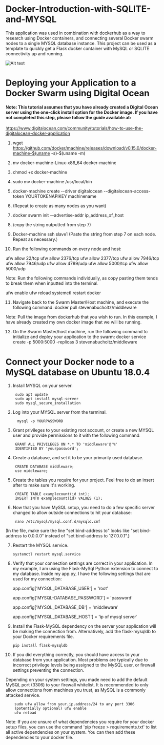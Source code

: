 # Docker-Introduction-with-SQLITE-and-MYSQL
This application was used in combination with dockerhub as a way to research using Docker containers, and connecting several Docker swarm nodes to a single MYSQL database instance. This project can be used as a template to quickly get a Flask docker container with MySQL or SQLITE connectivity up and running.

![Alt text](https://media.discordapp.net/attachments/492769970321883148/503003573429338112/unknown.png)


# Deploying your Application to a Docker Swarm using Digital Ocean

#### Note: This tutorial assumes that you have already created a Digital Ocean server using the one-click install option for the Docker image. If you have not completed this step, please follow the guide available at: 
https://www.digitalocean.com/community/tutorials/how-to-use-the-digitalocean-docker-application


1) wget https://github.com/docker/machine/releases/download/v0.15.0/docker-machine-$(uname -s)-$(uname -m)
2) mv docker-machine-Linux-x86_64 docker-machine
3) chmod +x docker-machine 
4) sudo mv docker-machine /usr/local/bin
5) docker-machine create --driver digitalocean --digitalocean-access-token YOURTOKENAPIKEY machinename
6) (Repeat to create as many nodes as you want)
7) docker swarm init --advertise-addr ip_address_of_host
8) (copy the string outputted from step 7)
9) Docker-machine ssh slave1  (Paste the string from step 7 on each node. Repeat as necessary.)

10) Run the following commands on every node and host:

  ufw allow 22/tcp
  ufw allow 2376/tcp
  ufw allow 2377/tcp
  ufw allow 7946/tcp
  ufw allow 7946/udp
  ufw allow 4789/udp
  ufw allow 5000/tcp
  ufw allow 5000/udp
  
Note: Run the following commands individually, as copy pasting them tends to break them when inputted into the terminal.
 
  ufw enable
  ufw reload
  systemctl restart docker

11) Navigate back to the Swarm Master/Host machine, and execute the following command:
  docker pull stevenabucholtz/middleware

Note: Pull the image from dockerhub that you wish to run. In this example, I have already created my own docker image that we will be running. 

12) On the Swarm Master/host machine, run the following command to initialize and deploy your application to the swarm:
	docker service create -p 5000:5000 -replicas 3 stevenabucholtz/middleware 

# Connect your Docker node to a MySQL database on Ubuntu 18.0.4

1) Install MYSQL on your server.

  		sudo apt update
	  	sudo apt install mysql-server
  		sudo mysql_secure_installation

2) Log into your MYSQL server from the terminal.

 		 mysql -p YOURPASSWORD

3) Grant privileges to your existing root account, or create a new MYSQL user and provide permissions to it with the following command:

		GRANT ALL PRIVILEGES ON *.* TO 'middleware'@'%'
		IDENTIFIED BY 'yourpassword';

4) Create a database, and set it to be your primarily used database.

		CREATE DATABASE middleware;
		use middleware;

5) Create the tables you require for your project. Feel free to do an insert after to make sure it's working. 

		CREATE TABLE examplecount(id int);
		INSERT INTO examplecount(id) VALUES (1);

6) Now that you have MySQL setup, you need to do a few specific server changed to allow outside connections to hit your database:

  		nano /etc/mysql/mysql.conf.d/mysqld.cnf
  
(In the file, make sure the line "set bind-address to" looks like "set bind-address to 0.0.0.0" instead of "set bind-address to 127.0.0.1".)

 7) Restart the MYSQL service.
 
  		systemctl restart mysql.service

  8) Verify that your connection settings are correct in your application. In my example, I am using the Flask-MySql Python extension to connect to my database. Inside my app.py, I have the following settings that are used for my connection:

  		app.config['MYSQL_DATABASE_USER'] = 'root'

  		app.config['MYSQL-DATABASE_PASSWORD'] = 'password'
  
  		app.config['MYSQL_DATABASE_DB'] = 'middleware'
  
  		app.config['MYSQL_DATABASE_HOST'] = 'ip of mysql server'

9)  Install the Flask-MySQL dependency on the server your application will be making the connection from. Alternatively, add the flask-mysqldb to your Docker requirements file.  

		pip install flask-mysqldb

10) If you did everything correctly, you should have access to your database from your application. Most problems are typically due to incorrect privilege levels being assigned to the MySQL user, or firewall settings preventing the connection. 

Depending on your system settings, you made need to add the default MySQL port (3306) to your firewall whitelist. It is recommended to only allow connections from machines you trust, as MySQL is a commonly attacked service.

		sudo ufw allow from your.ip.address/24 to any port 3306
		(potentially optional) ufw enable
		ufw reload

Note: If you are unsure of what dependencies you require for your docker setup files, you can use the command 
'pip freeze > requirements.txt' to list all active dependencies on your system. You can then add these dependencies to your docker file.









